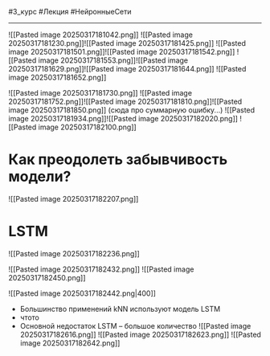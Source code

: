 #3_курс #Лекция #НейронныеСети 

---
![[Pasted image 20250317181042.png]]
![[Pasted image 20250317181230.png]]![[Pasted image 20250317181425.png]]
![[Pasted image 20250317181501.png]]![[Pasted image 20250317181542.png]]
![[Pasted image 20250317181553.png]]![[Pasted image 20250317181629.png]]![[Pasted image 20250317181644.png]]
![[Pasted image 20250317181652.png]]

![[Pasted image 20250317181730.png]]
![[Pasted image 20250317181752.png]]![[Pasted image 20250317181810.png]]![[Pasted image 20250317181850.png]]
(сюда про суммарную ошибку...)
![[Pasted image 20250317181934.png]]![[Pasted image 20250317182020.png]]
![[Pasted image 20250317182100.png]]

# Как преодолеть забывчивость модели?
![[Pasted image 20250317182207.png]]

# LSTM

![[Pasted image 20250317182236.png]]

![[Pasted image 20250317182432.png]]
![[Pasted image 20250317182450.png]]

![[Pasted image 20250317182442.png|400]]
- Большинство применений kNN используют модель LSTM
- чтото
- Основной недостаток LSTM – большое количество 
![[Pasted image 20250317182616.png]]
![[Pasted image 20250317182623.png]]
![[Pasted image 20250317182642.png]]
